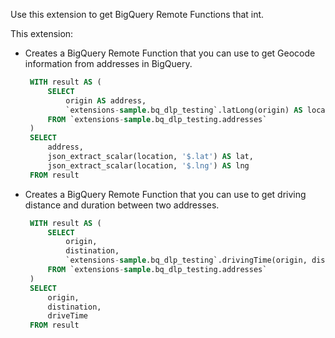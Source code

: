 Use this extension to get BigQuery Remote Functions that int.

This extension:
- Creates a BigQuery Remote Function that you can use to get Geocode information from addresses in BigQuery.
     ```sql
      WITH result AS (
          SELECT 
              origin AS address,
              `extensions-sample.bq_dlp_testing`.latLong(origin) AS location 
          FROM `extensions-sample.bq_dlp_testing.addresses`
      )
      SELECT 
          address, 
          json_extract_scalar(location, '$.lat') AS lat, 
          json_extract_scalar(location, '$.lng') AS lng
      FROM result 
     ```
- Creates a BigQuery Remote Function that you can use to get driving distance and duration between two addresses.
     ```sql
      WITH result AS (
          SELECT 
              origin,
              distination,
              `extensions-sample.bq_dlp_testing`.drivingTime(origin, distination) AS driveTime 
          FROM `extensions-sample.bq_dlp_testing.addresses`
      )
      SELECT 
          origin, 
          distination, 
          driveTime
      FROM result 
     ```